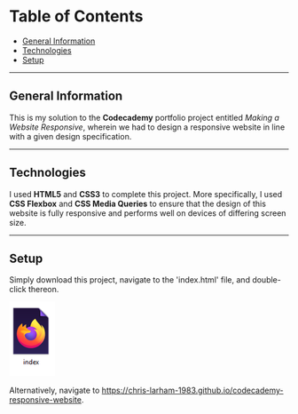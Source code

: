 # Table of Contents

* [General Information](#general-information)
* [Technologies](#technologies)
* [Setup](#setup)

***

## General Information

This is my solution to the **Codecademy** portfolio project entitled *Making a Website Responsive*, 
wherein we had to design a responsive website in line with a given design specification. 

***

## Technologies
  
I used **HTML5** and **CSS3** to complete this project.  More specifically, I used **CSS Flexbox** and 
**CSS Media Queries** to ensure that the design of this website is fully responsive and performs well on 
devices of differing screen size.

***

## Setup

Simply download this project, navigate to the 'index.html' file, and double-click thereon.

![The index file that loads the webpage][index_file]

[index_file]: images/index_file.PNG

Alternatively, navigate to https://chris-larham-1983.github.io/codecademy-responsive-website.
